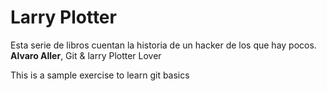 # Larry Plotter

Esta serie de libros cuentan la historia de un hacker de los que hay pocos.
**Alvaro Aller**, Git & larry Plotter Lover

This is a sample exercise to learn git basics

